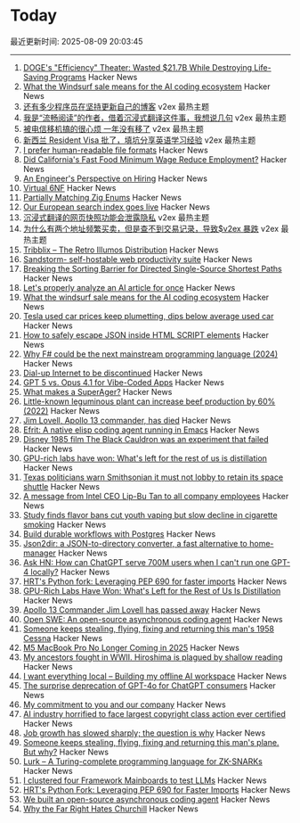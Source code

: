 # Today

最近更新时间: 2025-08-09 20:03:45

--- 
1. [DOGE's "Efficiency" Theater: Wasted $21.7B While Destroying Life-Saving Programs](https://www.techdirt.com/2025/08/08/doges-efficiency-theater-wasted-21-7-billion-while-destroying-life-saving-programs-based-on-conspiracy-theories/) Hacker News
2. [What the Windsurf sale means for the AI coding ecosystem](https://ethanding.substack.com/p/windsurf-gets-margin-called) Hacker News
3. [还有多少程序员在坚持更新自己的博客](https://www.v2ex.com/t/1151209) v2ex 最热主题
4. [我是“流畅阅读”的作者，借着沉浸式翻译这件事，我想说几句](https://www.v2ex.com/t/1151203) v2ex 最热主题
5. [被电信移机搞的很心烦 一年没有移了](https://www.v2ex.com/t/1151172) v2ex 最热主题
6. [新西兰 Resident Visa 批了，填坑分享英语学习经验](https://www.v2ex.com/t/1151166) v2ex 最热主题
7. [I prefer human-readable file formats](https://adele.pollux.casa/check-human.php?redirect=%2Fgemlog%2F2025-08-04_why_I_prefer_human-readble_file_formats.gmi) Hacker News
8. [Did California's Fast Food Minimum Wage Reduce Employment?](https://www.nber.org/papers/w34033) Hacker News
9. [An Engineer's Perspective on Hiring](https://jyn.dev/an-engineers-perspective-on-hiring) Hacker News
10. [Virtual 6NF](https://minimalmodeling.substack.com/p/virtual-6nf) Hacker News
11. [Partially Matching Zig Enums](https://matklad.github.io/2025/08/08/partially-matching-zig-enums.html) Hacker News
12. [Our European search index goes live](https://blog.ecosia.org/launching-our-european-search-index/) Hacker News
13. [沉浸式翻译的网页快照功能会泄露隐私](https://www.v2ex.com/t/1151165) v2ex 最热主题
14. [为什么有两个地址频繁买卖，但是查不到交易记录，导致$v2ex 暴跌](https://www.v2ex.com/t/1151155) v2ex 最热主题
15. [Tribblix – The Retro Illumos Distribution](http://www.tribblix.org/) Hacker News
16. [Sandstorm- self-hostable web productivity suite](https://sandstorm.org/) Hacker News
17. [Breaking the Sorting Barrier for Directed Single-Source Shortest Paths](https://arxiv.org/abs/2504.17033) Hacker News
18. [Let's properly analyze an AI article for once](https://nibblestew.blogspot.com/2025/08/lets-properly-analyze-ai-article-for.html) Hacker News
19. [What the windsurf sale means for the AI coding ecosystem](https://ethanding.substack.com/p/windsurf-gets-margin-called) Hacker News
20. [Tesla used car prices keep plumetting, dips below average used car](https://electrek.co/2025/08/08/tesla-used-car-prices-keep-plumetting-now-literrally-cheaper-than-average-used-car/) Hacker News
21. [How to safely escape JSON inside HTML SCRIPT elements](https://sirre.al/2025/08/06/safe-json-in-script-tags-how-not-to-break-a-site/) Hacker News
22. [Why F# could be the next mainstream programming language (2024)](https://blog.snork.dev/posts/why-f--could-be-the-next-mainstream-programming-language-.html) Hacker News
23. [Dial-up Internet to be discontinued](https://help.aol.com/articles/dial-up-internet-to-be-discontinued) Hacker News
24. [GPT 5 vs. Opus 4.1 for Vibe-Coded Apps](https://www.instantdb.com/essays/gpt_5_vs_opus_4) Hacker News
25. [What makes a SuperAger?](https://news.northwestern.edu/stories/2025/08/what-makes-a-superager/) Hacker News
26. [Little-known leguminous plant can increase beef production by 60% (2022)](https://www.embrapa.br/en/busca-de-noticias/-/noticia/75361634/little-known-leguminous-plant-can-increase-beef-production-by-60) Hacker News
27. [Jim Lovell, Apollo 13 commander, has died](https://www.nasa.gov/news-release/acting-nasa-administrator-reflects-on-legacy-of-astronaut-jim-lovell/) Hacker News
28. [Efrit: A native elisp coding agent running in Emacs](https://github.com/steveyegge/efrit) Hacker News
29. [Disney 1985 film The Black Cauldron was an experiment that failed](https://www.bbc.com/culture/article/20250807-the-radical-film-that-became-a-disaster-for-disney) Hacker News
30. [GPU-rich labs have won: What's left for the rest of us is distillation](https://inference.net/blog/what-s-left-is-distillation) Hacker News
31. [Texas politicians warn Smithsonian it must not lobby to retain its space shuttle](https://arstechnica.com/space/2025/08/texas-politicians-warn-smithsonian-it-must-not-lobby-to-retain-its-space-shuttle/) Hacker News
32. [A message from Intel CEO Lip-Bu Tan to all company employees](https://newsroom.intel.com/corporate/my-commitment-to-you-and-our-company) Hacker News
33. [Study finds flavor bans cut youth vaping but slow decline in cigarette smoking](https://medicalxpress.com/news/2025-07-flavor-youth-vaping-decline-cigarette.html) Hacker News
34. [Build durable workflows with Postgres](https://www.dbos.dev/blog/why-postgres-durable-execution) Hacker News
35. [Json2dir: a JSON-to-directory converter, a fast alternative to home-manager](https://github.com/alurm/json2dir) Hacker News
36. [Ask HN: How can ChatGPT serve 700M users when I can't run one GPT-4 locally?](https://news.ycombinator.com/item?id=44840728) Hacker News
37. [HRT's Python fork: Leveraging PEP 690 for faster imports](https://www.hudsonrivertrading.com/hrtbeat/inside-hrts-python-fork/) Hacker News
38. [GPU-Rich Labs Have Won: What's Left for the Rest of Us Is Distillation](https://inference.net/blog/what-s-left-is-distillation) Hacker News
39. [Apollo 13 Commander Jim Lovell has passed away](https://www.nasa.gov/news-release/acting-nasa-administrator-reflects-on-legacy-of-astronaut-jim-lovell/) Hacker News
40. [Open SWE: An open-source asynchronous coding agent](https://blog.langchain.com/introducing-open-swe-an-open-source-asynchronous-coding-agent/) Hacker News
41. [Someone keeps stealing, flying, fixing and returning this man's 1958 Cessna](https://www.latimes.com/california/story/2025-08-08/mystery-plane-thief) Hacker News
42. [M5 MacBook Pro No Longer Coming in 2025](https://www.macrumors.com/2025/07/10/no-m5-macbook-pro-2025/) Hacker News
43. [My ancestors fought in WWII. Hiroshima is plagued by shallow reading](https://www.washingtonpost.com/opinions/2025/08/08/world-war-ii-hiroshima-history-memories/) Hacker News
44. [I want everything local – Building my offline AI workspace](https://instavm.io/blog/building-my-offline-ai-workspace) Hacker News
45. [The surprise deprecation of GPT-4o for ChatGPT consumers](https://simonwillison.net/2025/Aug/8/surprise-deprecation-of-gpt-4o/) Hacker News
46. [My commitment to you and our company](https://newsroom.intel.com/corporate/my-commitment-to-you-and-our-company) Hacker News
47. [AI industry horrified to face largest copyright class action ever certified](https://arstechnica.com/tech-policy/2025/08/ai-industry-horrified-to-face-largest-copyright-class-action-ever-certified/) Hacker News
48. [Job growth has slowed sharply; the question is why](https://stayathomemacro.substack.com/p/job-growth-has-slowed-sharply-the) Hacker News
49. [Someone keeps stealing, flying, fixing and returning this man's plane. But why?](https://www.latimes.com/california/story/2025-08-08/mystery-plane-thief) Hacker News
50. [Lurk – A Turing-complete programming language for ZK-SNARKs](https://github.com/lurk-lab/lurk) Hacker News
51. [I clustered four Framework Mainboards to test LLMs](https://www.jeffgeerling.com/blog/2025/i-clustered-four-framework-mainboards-test-huge-llms) Hacker News
52. [HRT's Python Fork: Leveraging PEP 690 for Faster Imports](https://www.hudsonrivertrading.com/hrtbeat/inside-hrts-python-fork/) Hacker News
53. [We built an open-source asynchronous coding agent](https://blog.langchain.com/introducing-open-swe-an-open-source-asynchronous-coding-agent/) Hacker News
54. [Why the Far Right Hates Churchill](https://www.wsj.com/politics/why-the-far-right-hates-churchill-20fdc710) Hacker News
